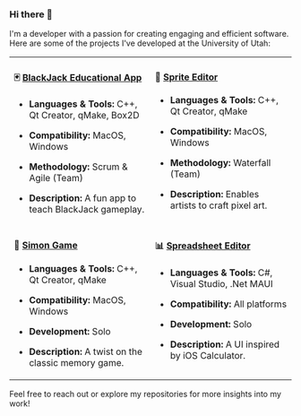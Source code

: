 ### Hi there 👋

I'm a developer with a passion for creating engaging and efficient software. Here are some of the projects I've developed at the University of Utah:

<table>
  <tr>
    <td valign="top" width="50%">

#### 🃏 [BlackJack Educational App](https://github.com/landonwest815/blackjack-educational-app)
- **Languages & Tools:** C++, Qt Creator, qMake, Box2D
- **Compatibility:** MacOS, Windows
- **Methodology:** Scrum & Agile (Team)
- **Description:** A fun app to teach BlackJack gameplay.

    </td>
    <td valign="top" width="50%">

#### 🎨 [Sprite Editor](https://github.com/landonwest815/sprite-editor)
- **Languages & Tools:** C++, Qt Creator, qMake
- **Compatibility:** MacOS, Windows
- **Methodology:** Waterfall (Team)
- **Description:** Enables artists to craft pixel art.

    </td>
  </tr>
  <tr>
   <td valign="top" width="50%">

#### 🎵 [Simon Game](https://github.com/landonwest815/simon-game)
- **Languages & Tools:** C++, Qt Creator, qMake
- **Compatibility:** MacOS, Windows
- **Development:** Solo
- **Description:** A twist on the classic memory game.

    </td>
    <td valign="top" width="50%">

#### 📊 [Spreadsheet Editor](https://github.com/landonwest815/spreadsheet-editor)
- **Languages & Tools:** C#, Visual Studio, .Net MAUI
- **Compatibility:** All platforms
- **Development:** Solo
- **Description:** A UI inspired by iOS Calculator.

    </td>
  </tr>
</table>

Feel free to reach out or explore my repositories for more insights into my work!
